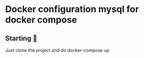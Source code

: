# Docker configuration mysql for docker compose

## Starting 🚀

Just clone the project and do docker-compose up

